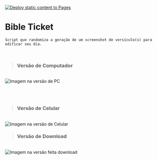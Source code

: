 [![Deploy static content to Pages](https://github.com/LucasSantosDev/bible-ticket/actions/workflows/static.yml/badge.svg?branch=main)](https://github.com/LucasSantosDev/bible-ticket/actions/workflows/static.yml)

# Bible Ticket

```Script que randomiza a geração de um screenshot de versículo(s) para edificar seu dia.```

<br />

> ### Versão de Computador

<br />

<img src="verse-on-pc.png" alt="Imagem na versão de PC" />

<br /><br />

> ### Versão de Celular

<br />

<img src="verse-on-mobile.png" alt="Imagem na versão de Celular" />

<br />

> ### Versão de Download

<br />

<img src="verse-on-download.png" alt="Imagem na versão feita download" />